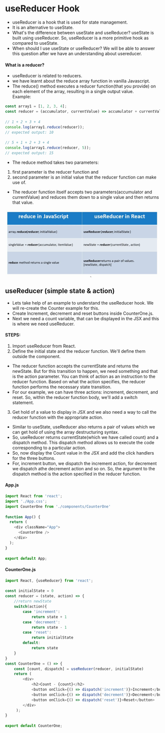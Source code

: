 # useReducer Hook

- useReducer is a hook that is used for state management.
- It is an alternative to useState.
- What's the difference between useState and useReducer? useState is built using useReducer. So, useReducer is a more primitive hook as compared to useState.
- When should I use useState or useReducer? We will be able to answer this question after we have an understanding about usereducer.

#### What is a reducer?
- useReducer is related to reducers. 
- we have learnt about the reduce array function in vanilla Javascript.
- The reduce() method executes a reducer function(that you provide) on each element of the array, resulting in a single output value.   
Example:

```Javascript
const array1 = [1, 2, 3, 4];
const reducer = (accumulator, currentValue) => accumulator + currentValue;

// 1 + 2 + 3 + 4
console.log(array1.reduce(reducer));
// expected output: 10

// 5 + 1 + 2 + 3 + 4
console.log(array1.reduce(reducer, 5));
// expected output: 15

```

- The reduce method takes two parameters: 
1. first parameter is the reducer function and
2. second parameter is an initial value that the reducer function can make use of.

- The reducer function itself accepts two parameters(accumulator and currentValue) and reduces them down to a single value and then returns that value.

![](img/reduceVSuseReducer.png)

## useReducer (simple state & action)
- Lets take help of an example to understand the useReducer hook. We will re-create the Counter example for this.
- Create Increment, decrement and reset buttons inside CounterOne.js.
- Next we need a count variable, that can be displayed in the JSX and this is where we need useReducer.   

#### STEPS:
1. Import useReducer from React.
2. Define the initial state and the reducer function. We'll define them outside the component.
  - The reducer function accepts the currentState and returns the newState. But for this transition to happen, we need something and that is the action parameter. You can think of action as an instruction to the reducer function. Based on what the action specifies, the reducer function performs the necessary state transition.
  - For our example, we can have three actions: increment, decrement, and reset. So, within the reducer function body, we'll add a switch statement.
3. Get hold of a value to display in JSX and we also need a way to call the reducer function with the appropriate action.
- Similar to useState, useReducer also returns a pair of values which we can get hold of using the array destructuring syntax.
- So, useReducer returns currentState(which we have called count) and a dispatch method. This dispatch method allows us to execute the code corresponding to a particular action.
- So, now display the Count value in the JSX and add the click handlers for the three buttons.
- For, increment button, we dispatch the increment action, for decrement we dispatch athe decrement action and so on. So, the argument to the dispatch method is the action specified in the reducer function.

#### App.js
```Javascript
import React from 'react';
import './App.css';
import CounterOne from './components/CounterOne'

function App() {
  return (
    <div className="App">
      <CounterOne />
    </div>
  );
}

export default App;

```

#### CounterOne.js
```Javascript
import React, {useReducer} from 'react';

const initialState = 0
const reducer = (state, action) => {
    //return newState
    switch(action){
        case 'increment':
            return state + 1
        case 'decrement':
            return state - 1
        case 'reset':
            return initialState
        default:
            return state
    }
}
const CounterOne = () => {
    const [count, dispatch] = useReducer(reducer, initialState)
    return ( 
        <div>
            <h2>Count - {count}</h2>
            <button onClick={() => dispatch('increment')}>Increment</button>
            <button onClick={() => dispatch('decrement')}>Decrement</button>
            <button onClick={() => dispatch('reset')}>Reset</button>
        </div>
     );
}
 
export default CounterOne;
```
